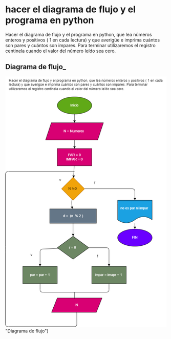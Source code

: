 # hacer el diagrama de flujo y el programa en python  

Hacer el diagrama de flujo y el programa en python, que lea números enteros y positivos ( 1 en cada lectura) y que averigüe e imprima cuántos son pares y cuántos son impares. Para terminar utilizaremos el registro centinela cuando el valor del número leído sea cero.

## Diagrama de flujo_

![Diagrama de flujo](Diagrama.png) "Diagrama de flujo")